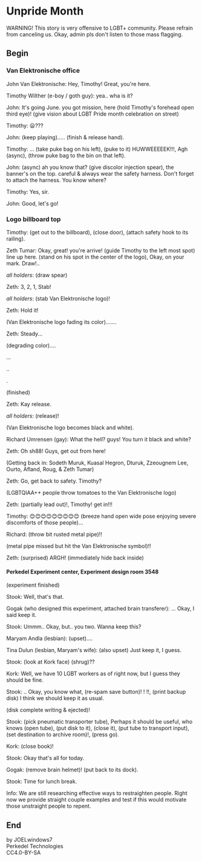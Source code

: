 # Unpride Month

WARNING! This story is very offensive to LGBT+ community. Please refrain from canceling us. Okay, admin pls don't listen to those mass flagging.

## Begin

### Van Elektronische office

John Van Elektronische: Hey, Timothy! Great, you're here.

Timothy Wilther (e-boy / goth guy): yea.. wha is it?

John: It's going June. you got mission, here (hold Timothy's forehead open third eye)! (give vision about LGBT Pride month celebration on street)

Timothy: 😦???

John: (keep playing)..... (finish & release hand).

Timothy: ... (take puke bag on his left), (puke to it) HUWWEEEEEK!!!, Agh (async), (throw puke bag to the bin on that left).

John: (async) ah you know that? (give discolor injection spear), the banner's on the top. careful & always wear the safety harness. Don't forget to attach the harness. You know where?

Timothy: Yes, sir.

John: Good, let's go!

### Logo billboard top

Timothy: (get out to the billboard), (close door), (attach safety hook to its railing).

Zeth Tumar: Okay, great! you're arrive! (guide Timothy to the left most spot) line up here. (stand on his spot in the center of the logo), Okay, on your mark. Draw!..

*all holders*: (draw spear)

Zeth: 3, 2, 1, Stab!

*all holders*: (stab Van Elektronische logo)!

Zeth: Hold it!

(Van Elektronische logo fading its color).......

Zeth: Steady...

(degrading color)....

...

..

.

(finished)

Zeth: Kay release.

*all holders*: (release)!

(Van Elektronische logo becomes black and white).

Richard Umrensen (gay): What the hell? guys! You turn it black and white?

Zeth: Oh sh88! Guys, get out from here!

(Getting back in: Sodeth Muruk, Kuasal Hegron, Dturuk, Zzeougnem Lee, Ourto, Afland, Roug, & Zeth Tumar)

Zeth: Go, get back to safety. Timothy?

(LGBTQIAA++ people throw tomatoes to the Van Elektronische logo)

Zeth: (partially lead out)!, Timothy! get in!!!

Timothy: 😊😊😊😊😊😊😊😊😊 (breeze hand open wide pose enjoying severe discomforts of those people)...

Richard: (throw bit rusted metal pipe)!!

(metal pipe missed but hit the Van Elektronische symbol)!!

Zeth: (surprised) ARGH! (immediately hide back inside)

#### Perkedel Experiment center, Experiment design room 3548

(experiment finished)

Stook: Well, that's that.

Gogak (who designed this experiment, attached brain transferer): ... Okay, I said keep it.

Stook: Ummm.. Okay, but.. you two. Wanna keep this?

Maryam Andla (lesbian): (upset)....

Tina Dulun (lesbian, Maryam's wife): (also upset) Just keep it, I guess.

Stook: (look at Kork face) (shrug)??

Kork: Well, we have 10 LGBT workers as of right now, but I guess they should be fine.

Stook: .. Okay, you know what, (re-spam save button)! ! !!, (print backup disk) I think we should keep it as usual.

(disk complete writing & ejected)!

Stook: (pick pneumatic transporter tube), Perhaps it should be useful, who knows (open tube), (put disk to it), (close it), (put tube to transport input), (set destination to archive room)!, (press go).

Kork: (close book)!

Stook: Okay that's all for today.

Gogak: (remove brain helmet)! (put back to its dock).

Stook: Time for lunch break.

Info: We are still researching effective ways to restraighten people. Right now we provide straight couple examples and test if this would motivate those unstraight people to repent.

## End

by JOELwindows7  
Perkedel Technologies  
CC4.0-BY-SA